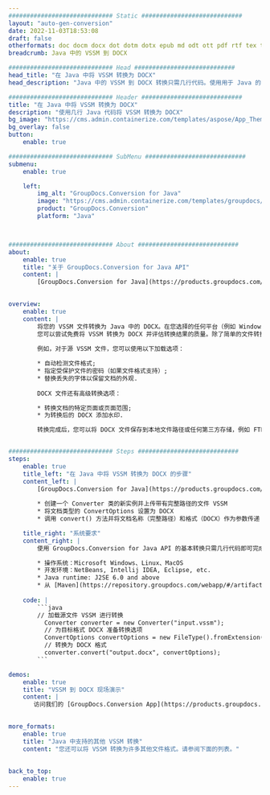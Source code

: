 ```yaml
---
############################# Static ############################
layout: "auto-gen-conversion"
date: 2022-11-03T18:53:08
draft: false
otherformats: doc docm docx dot dotm dotx epub md odt ott pdf rtf tex txt vdx vsdm vsdx vssm vssx vstm vstx vsx vtx xps
breadcrumb: Java 中的 VSSM 到 DOCX

############################# Head ############################
head_title: "在 Java 中将 VSSM 转换为 DOCX"
head_description: "Java 中的 VSSM 到 DOCX 转换只需几行代码。使用用于 Java 的 GroupDocs 文档转换 API 转换 160 多种文件格式"

############################# Header ############################
title: "在 Java 中将 VSSM 转换为 DOCX"
description: "使用几行 Java 代码将 VSSM 转换为 DOCX"
bg_image: "https://cms.admin.containerize.com/templates/aspose/App_Themes/V3/images/bg/header1.png"
bg_overlay: false
button:
    enable: true

############################# SubMenu ############################
submenu:
    enable: true

    left:
        img_alt: "GroupDocs.Conversion for Java"
        image: "https://cms.admin.containerize.com/templates/groupdocs/images/product-logos/90x90-noborder/groupdocs-conversion-java.png"
        product: "GroupDocs.Conversion"
        platform: "Java"



############################# About ############################
about:
    enable: true
    title: "关于 GroupDocs.Conversion for Java API"
    content: |
        [GroupDocs.Conversion for Java](https://products.groupdocs.com/conversion/java/) 是一种高级文件格式转换 API，用于在 Microsoft Office、OpenDocument、PDF、HTML、电子邮件、CAD 等流行图像和文档格式之间进行转换。只需几行代码即可完成更多工作。本机 API 会自动检测原始文档的格式，并提供许多选项来自定义转换后的文档。除了从文档中提取信息的功能外，它还默认支持将转换结果缓存到本地磁盘。但是，任何类型的缓存存储都可以通过实施适当的接口来支持 - Amazon S3、Dropbox、Google Drive、Windows Azure、Reddis 或任何其他接口。
    

overview:
    enable: true
    content: |
        将您的 VSSM 文件转换为 Java 中的 DOCX。在您选择的任何平台（例如 Windows、Linux、macOS）上，只需几行 Java 代码。
        您可以尝试免费将 VSSM 转换为 DOCX 并评估转换结果的质量。除了简单的文件转换脚本外，您还可以尝试更复杂的选项来加载 VSSM 源文件并存储 DOCX 输出。 
        
        例如，对于源 VSSM 文件，您可以使用以下加载选项：

        * 自动检测文件格式;
        * 指定受保护文件的密码（如果文件格式支持）;
        * 替换丢失的字体以保留文档的外观.
        
        DOCX 文件还有高级转换选项：

        * 转换文档的特定页面或页面范围;
        * 为转换后的 DOCX 添加水印.

        转换完成后，您可以将 DOCX 文件保存到本地文件路径或任何第三方存储，例如 FTP、Amazon S3、Google Drive、Dropbox 等。请注意 - 转换 VSSM到 DOCX，您不需要安装任何额外的软件，例如 MS Office、Open Office、Adobe Acrobat Reader 等。


############################# Steps ############################
steps:
    enable: true
    title_left: "在 Java 中将 VSSM 转换为 DOCX 的步骤"
    content_left: |
        [GroupDocs.Conversion for Java](https://products.groupdocs.com/conversion/java/) 允许开发人员使用几行代码轻松地将 VSSM 文件转换为 DOCX。
        
        * 创建一个 Converter 类的新实例并上传带有完整路径的文件 VSSM
        * 将文档类型的 ConvertOptions 设置为 DOCX
        * 调用 convert() 方法并将文档名称（完整路径）和格式（DOCX）作为参数传递

    title_right: "系统要求"
    content_right: |
        使用 GroupDocs.Conversion for Java API 的基本转换只需几行代码即可完成。所有主要平台和操作系统都支持我们的 API。在执行以下代码之前，请确保您的系统上安装了以下先决条件。

        * 操作系统：Microsoft Windows、Linux、MacOS
        * 开发环境：NetBeans, Intellij IDEA, Eclipse, etc.
        * Java runtime: J2SE 6.0 and above
        * 从 [Maven](https://repository.groupdocs.com/webapp/#/artifacts/browse/tree/General/repo/com/groupdocs/groupdocs-conversion) 获取最新的 GroupDocs.Conversion for Java
         
    code: |
        ```java    
        // 加载源文件 VSSM 进行转换
          Converter converter = new Converter("input.vssm");
          // 为目标格式 DOCX 准备转换选项
          ConvertOptions convertOptions = new FileType().fromExtension("docx").getConvertOptions();
          // 转换为 DOCX 格式
          converter.convert("output.docx", convertOptions);
        ```

demos:
    enable: true
    title: "VSSM 到 DOCX 现场演示"
    content: |
       访问我们的 [GroupDocs.Conversion App](https://products.groupdocs.app/conversion/family) 网站并立即尝试 VSSM 到 DOCX 转换。免费演示具有以下好处
          

more_formats:
    enable: true
    title: "Java 中支持的其他 VSSM 转换"
    content: "您还可以将 VSSM 转换为许多其他文件格式。请参阅下面的列表。"
       
       
back_to_top:
    enable: true
---
```

